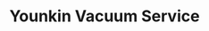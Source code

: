 ---
title: "Younkin Vacuum Service"
url: /east-stroudsburg/younkin-vacuum-service/
shop: vacuum cleaner
---